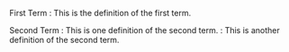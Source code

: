 First Term
: This is the definition of the first term.

Second Term
: This is one definition of the second term.
: This is another definition of the second term.
